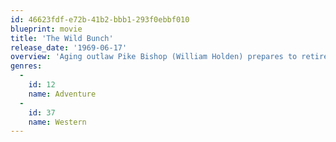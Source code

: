 ```yaml
---
id: 46623fdf-e72b-41b2-bbb1-293f0ebbf010
blueprint: movie
title: 'The Wild Bunch'
release_date: '1969-06-17'
overview: 'Aging outlaw Pike Bishop (William Holden) prepares to retire after one final robbery. Joined by his gang, which includes Dutch Engstrom (Ernest Borgnine) and brothers Lyle (Warren Oates) and Tector Gorch (Ben Johnson), Bishop discovers the heist is a setup orchestrated in part by his old partner, Deke Thornton (Robert Ryan). As the remaining gang takes refuge in Mexican territory, Thornton trails them, resulting in fierce gunfights with plenty of casualties'
genres:
  -
    id: 12
    name: Adventure
  -
    id: 37
    name: Western
---
```

